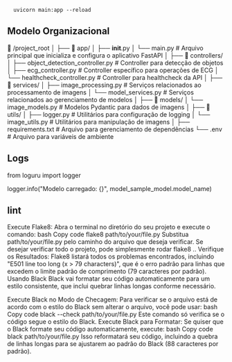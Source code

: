 ```
  uvicorn main:app --reload

```

## Modelo Organizacional 
📁 /project_root
│
├── 📁 app/
│   ├── __init__.py
│   └── main.py          # Arquivo principal que inicializa e configura o aplicativo FastAPI
│
├── 📁 controllers/
│   ├── object_detection_controller.py  # Controller para detecção de objetos
│   ├── ecg_controller.py               # Controller específico para operações de ECG
│   └── healthcheck_controller.py       # Controller para healthcheck da API
│
├── 📁 services/
│   ├── image_processing.py             # Serviços relacionados ao processamento de imagens
│   └── model_services.py               # Serviços relacionados ao gerenciamento de modelos
│
├── 📁 models/
│   └── image_models.py                 # Modelos Pydantic para dados de imagens
│
├── 📁 utils/
│   ├── logger.py                       # Utilitários para configuração de logging
│   └── image_utils.py                  # Utilitários para manipulação de imagens
│
├── requirements.txt                    # Arquivo para gerenciamento de dependências
└── .env                                # Arquivo para variáveis de ambiente



## Logs

from loguru import logger

logger.info("Modelo carregado: {}", model_sample_model.model_name)

## lint

Execute Flake8: Abra o terminal no diretório do seu projeto e execute o comando:
bash
Copy code
flake8 path/to/your/file.py
Substitua path/to/your/file.py pelo caminho do arquivo que deseja verificar. Se desejar verificar todo o projeto, pode simplesmente rodar flake8 ..
Verifique os Resultados: Flake8 listará todos os problemas encontrados, incluindo "E501 line too long (x > 79 characters)", que é o erro padrão para linhas que excedem o limite padrão de comprimento (79 caracteres por padrão).
Usando Black
Black vai formatar seu código automaticamente para um estilo consistente, que inclui quebrar linhas longas conforme necessário.

Execute Black no Modo de Checagem: Para verificar se o arquivo está de acordo com o estilo do Black sem alterar o arquivo, você pode usar:
bash
Copy code
black --check path/to/your/file.py
Este comando só verifica se o código segue o estilo do Black.
Execute Black para Formatar: Se quiser que o Black formate seu código automaticamente, execute:
bash
Copy code
black path/to/your/file.py
Isso reformatará seu código, incluindo a quebra de linhas longas para se ajustarem ao padrão do Black (88 caracteres por padrão).